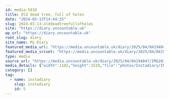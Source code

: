 ```yaml
---
id: media-5810
title: Old dead tree, full of holes
date: "2024-03-13T14:44:25"
slug: 2024-03-13-olddeadtreefullofholes
site: "https://diary.uncountable.uk"
wp_url: "https://diary.uncountable.uk"
root_slug: diary
site_name: My Diary
featured_media_url: "https://media.uncountable.uk/diary/2025/04/04194847/IMG20240313144425-edited.webp"
featured_media_srcset: "https://media.uncountable.uk/diary/2025/04/04194847/IMG20240313144425-edited-218x300.webp 218w, https://media.uncountable.uk/diary/2025/04/04194847/IMG20240313144425-edited-743x1024.webp 743w, https://media.uncountable.uk/diary/2025/04/04194847/IMG20240313144425-edited-150x150.webp 150w, https://media.uncountable.uk/diary/2025/04/04194847/IMG20240313144425-edited-464x640.webp 464w, https://media.uncountable.uk/diary/2025/04/04194847/IMG20240313144425-edited.webp 1102w"
type: media
source_url: "https://media.uncountable.uk/diary/2025/04/04194847/IMG20240313144425-edited.webp"
media_details: {"width":1102,"height":1519,"file":"photos/Instadiary/IMG20240313144425-edited.webp","filesize":169208,"sizes":{"medium":{"file":"IMG20240313144425-edited-218x300.webp","width":218,"height":300,"filesize":28972,"mime_type":"image/webp","source_url":"https://media.uncountable.uk/diary/2025/04/04194847/IMG20240313144425-edited-218x300.webp"},"large":{"file":"IMG20240313144425-edited-743x1024.webp","width":743,"height":1024,"filesize":232046,"mime_type":"image/webp","source_url":"https://media.uncountable.uk/diary/2025/04/04194847/IMG20240313144425-edited-743x1024.webp"},"thumbnail":{"file":"IMG20240313144425-edited-150x150.webp","width":150,"height":150,"filesize":10184,"mime_type":"image/webp","source_url":"https://media.uncountable.uk/diary/2025/04/04194847/IMG20240313144425-edited-150x150.webp"},"mobwidth":{"file":"IMG20240313144425-edited-464x640.webp","width":464,"height":640,"filesize":112826,"mime_type":"image/webp","source_url":"https://media.uncountable.uk/diary/2025/04/04194847/IMG20240313144425-edited-464x640.webp"},"full":{"file":"IMG20240313144425-edited.webp","width":1102,"height":1519,"mime_type":"image/webp","source_url":"https://media.uncountable.uk/diary/2025/04/04194847/IMG20240313144425-edited.webp"}},"image_meta":{"aperture":"0","credit":"","camera":"","caption":"","created_timestamp":"0","copyright":"","focal_length":"0","iso":"0","shutter_speed":"0","title":"","orientation":"0","keywords":[]}}
category: []
tag:
  - name: instadiary
    slug: instadiary
    id: 5
---
```


